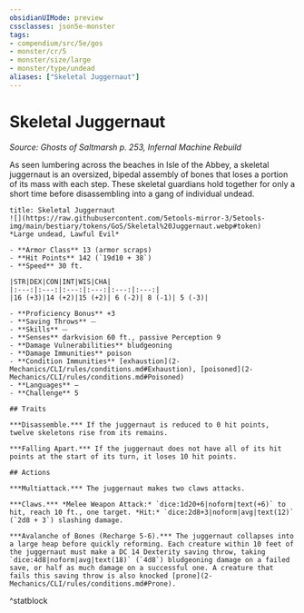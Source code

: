 ```yaml
---
obsidianUIMode: preview
cssclasses: json5e-monster
tags:
- compendium/src/5e/gos
- monster/cr/5
- monster/size/large
- monster/type/undead
aliases: ["Skeletal Juggernaut"]
---
```

# Skeletal Juggernaut
*Source: Ghosts of Saltmarsh p. 253, Infernal Machine Rebuild*  

As seen lumbering across the beaches in Isle of the Abbey, a skeletal juggernaut is an oversized, bipedal assembly of bones that loses a portion of its mass with each step. These skeletal guardians hold together for only a short time before disassembling into a gang of individual undead.

```ad-statblock
title: Skeletal Juggernaut
![](https://raw.githubusercontent.com/5etools-mirror-3/5etools-img/main/bestiary/tokens/GoS/Skeletal%20Juggernaut.webp#token)
*Large undead, Lawful Evil*

- **Armor Class** 13 (armor scraps)
- **Hit Points** 142 (`19d10 + 38`)
- **Speed** 30 ft.

|STR|DEX|CON|INT|WIS|CHA|
|:---:|:---:|:---:|:---:|:---:|:---:|
|16 (+3)|14 (+2)|15 (+2)| 6 (-2)| 8 (-1)| 5 (-3)|

- **Proficiency Bonus** +3
- **Saving Throws** ⏤
- **Skills** ⏤
- **Senses** darkvision 60 ft., passive Perception 9
- **Damage Vulnerabilities** bludgeoning
- **Damage Immunities** poison
- **Condition Immunities** [exhaustion](2-Mechanics/CLI/rules/conditions.md#Exhaustion), [poisoned](2-Mechanics/CLI/rules/conditions.md#Poisoned)
- **Languages** —
- **Challenge** 5

## Traits

***Disassemble.*** If the juggernaut is reduced to 0 hit points, twelve skeletons rise from its remains.

***Falling Apart.*** If the juggernaut does not have all of its hit points at the start of its turn, it loses 10 hit points.

## Actions

***Multiattack.*** The juggernaut makes two claws attacks.

***Claws.*** *Melee Weapon Attack:* `dice:1d20+6|noform|text(+6)` to hit, reach 10 ft., one target. *Hit:* `dice:2d8+3|noform|avg|text(12)` (`2d8 + 3`) slashing damage.

***Avalanche of Bones (Recharge 5-6).*** The juggernaut collapses into a large heap before quickly reforming. Each creature within 10 feet of the juggernaut must make a DC 14 Dexterity saving throw, taking `dice:4d8|noform|avg|text(18)` (`4d8`) bludgeoning damage on a failed save, or half as much damage on a successful one. A creature that fails this saving throw is also knocked [prone](2-Mechanics/CLI/rules/conditions.md#Prone).
```
^statblock